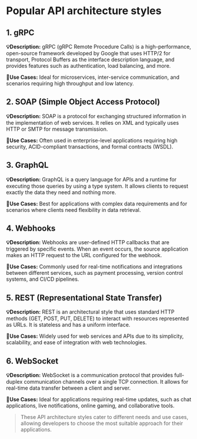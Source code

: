 # Popular API architecture styles

## 1. gRPC
**💡Description:** gRPC (gRPC Remote Procedure Calls) is a high-performance, open-source framework developed by Google that uses HTTP/2 for transport, Protocol Buffers as the interface description language, and provides features such as authentication, load balancing, and more.

**🔎Use Cases:** Ideal for microservices, inter-service communication, and scenarios requiring high throughput and low latency.

## 2. SOAP (Simple Object Access Protocol)
**💡Description:** SOAP is a protocol for exchanging structured information in the implementation of web services. It relies on XML and typically uses HTTP or SMTP for message transmission.

**🔎Use Cases:** Often used in enterprise-level applications requiring high security, ACID-compliant transactions, and formal contracts (WSDL).

## 3. GraphQL
**💡Description:** GraphQL is a query language for APIs and a runtime for executing those queries by using a type system. It allows clients to request exactly the data they need and nothing more.

**🔎Use Cases:** Best for applications with complex data requirements and for scenarios where clients need flexibility in data retrieval.

## 4. Webhooks
**💡Description:** Webhooks are user-defined HTTP callbacks that are triggered by specific events. When an event occurs, the source application makes an HTTP request to the URL configured for the webhook.

**🔎Use Cases:** Commonly used for real-time notifications and integrations between different services, such as payment processing, version control systems, and CI/CD pipelines.

## 5. REST (Representational State Transfer)
**💡Description:** REST is an architectural style that uses standard HTTP methods (GET, POST, PUT, DELETE) to interact with resources represented as URLs. It is stateless and has a uniform interface.

**🔎Use Cases:** Widely used for web services and APIs due to its simplicity, scalability, and ease of integration with web technologies.

## 6. WebSocket
**💡Description:** WebSocket is a communication protocol that provides full-duplex communication channels over a single TCP connection. It allows for real-time data transfer between a client and server.

**🔎Use Cases:** Ideal for applications requiring real-time updates, such as chat applications, live notifications, online gaming, and collaborative tools.

> These API architecture styles cater to different needs and use cases, allowing developers to choose the most suitable approach for their applications.
